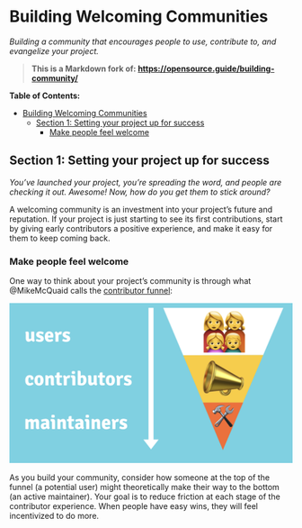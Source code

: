 # Building Welcoming Communities

*Building a community that encourages people to use, contribute to, and evangelize your project.*

> **This is a Markdown fork of: <https://opensource.guide/building-community/>**

**Table of Contents:**

- [Building Welcoming Communities](#building-welcoming-communities)
  - [Section 1: Setting your project up for success](#section-1-setting-your-project-up-for-success)
    - [Make people feel welcome](#make-people-feel-welcome)

## Section 1: Setting your project up for success

*You’ve launched your project, you’re spreading the word, and people are checking it out. Awesome! Now, how do you get them to stick around?*

A welcoming community is an investment into your project’s future and reputation. If your project is just starting to see its first contributions, start by giving early contributors a positive experience, and make it easy for them to keep coming back.

### Make people feel welcome

One way to think about your project’s community is through what \@MikeMcQuaid calls the [contributor funnel](https://mikemcquaid.com/2018/08/14/the-open-source-contributor-funnel-why-people-dont-contribute-to-your-open-source-project/):

![alt text](image-3.png)

As you build your community, consider how someone at the top of the funnel (a potential user) might theoretically make their way to the bottom (an active maintainer). Your goal is to reduce friction at each stage of the contributor experience. When people have easy wins, they will feel incentivized to do more.

